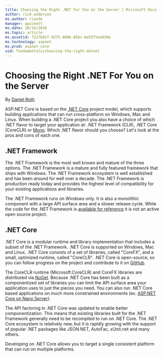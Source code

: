 ```yaml
---
title: Choosing the Right .NET For You on the Server | Microsoft Docs
author: rick-anderson
ms.author: riande
manager: wpickett
ms.date: 10/14/2016
ms.topic: article
ms.assetid: 7227b82f-9275-4006-85bc-be55f5e4d39e
ms.technology: aspnet
ms.prod: aspnet-core
uid: fundamentals/choosing-the-right-dotnet
---
```

# Choosing the Right .NET For You on the Server

By [Daniel Roth](https://github.com/danroth27)

ASP.NET Core is based on the [.NET Core](https://microsoft.com/net/core) project model, which supports building applications that can run cross-platform on Windows, Mac and Linux. When building a .NET Core project you also have a choice of which .NET flavor to target your application at: .NET Framework (CLR), .NET Core (CoreCLR) or [Mono](http://mono-project.com). Which .NET flavor should you choose? Let's look at the pros and cons of each one.

## .NET Framework

The .NET Framework is the most well known and mature of the three options. The .NET Framework is a mature and fully featured framework that ships with Windows. The .NET Framework ecosystem is well established and has been around for well over a decade. The .NET Framework is production ready today and provides the highest level of compatibility for your existing applications and libraries.

The .NET Framework runs on Windows only. It is also a monolithic component with a large API surface area and a slower release cycle. While the code for the .NET Framework is [available for reference](http://referencesource.microsoft.com/) it is not an active open source project.

## .NET Core

.NET Core is a modular runtime and library implementation that includes a subset of the .NET Framework. .NET Core is supported on Windows, Mac and Linux. .NET Core consists of a set of libraries, called "CoreFX", and a small, optimized runtime, called "CoreCLR". .NET Core is open-source, so you can follow progress on the project and contribute to it on [GitHub](https://github.com/dotnet).

The CoreCLR runtime (Microsoft.CoreCLR) and CoreFX libraries are distributed via [NuGet](https://nuget.org). Because .NET Core has been built as a componentized set of libraries you can limit the API surface area your application uses to just the pieces you need. You can also run .NET Core based applications on much more constrained environments (ex. [ASP.NET Core on Nano Server](../tutorials/nano-server.md)).

The API factoring in .NET Core was updated to enable better componentization. This means that existing libraries built for the .NET Framework generally need to be recompiled to run on .NET Core. The .NET Core ecosystem is relatively new, but it is rapidly growing with the support of popular .NET packages like JSON.NET, AutoFac, xUnit.net and many others.

Developing on .NET Core allows you to target a single consistent platform that can run on multiple platforms.
